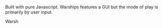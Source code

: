 Built with pure Javascript. Warships features a GUI but the mode of play is primarily by user input.

Warsh
